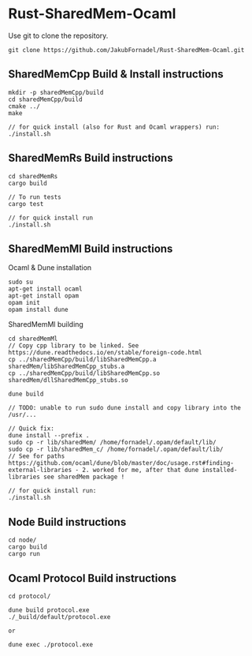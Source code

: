 # Rust-SharedMem-Ocaml
Use git to clone the repository. 
```Shell 
git clone https://github.com/JakubFornadel/Rust-SharedMem-Ocaml.git 
```

## SharedMemCpp Build & Install instructions
```Shell 
mkdir -p sharedMemCpp/build
cd sharedMemCpp/build
cmake ../
make

// for quick install (also for Rust and Ocaml wrappers) run:
./install.sh
```

## SharedMemRs Build instructions
```Shell 
cd sharedMemRs
cargo build

// To run tests
cargo test

// for quick install run
./install.sh
```

## SharedMemMl Build instructions 
Ocaml & Dune installation
```Shell 
sudo su
apt-get install ocaml
apt-get install opam
opam init
opam install dune 
```

SharedMemMl building
```Shell 
cd sharedMemMl
// Copy cpp library to be linked. See https://dune.readthedocs.io/en/stable/foreign-code.html  
cp ../sharedMemCpp/build/libSharedMemCpp.a sharedMem/libSharedMemCpp_stubs.a  
cp ../sharedMemCpp/build/libSharedMemCpp.so sharedMem/dllSharedMemCpp_stubs.so

dune build

// TODO: unable to run sudo dune install and copy library into the /usr/...

// Quick fix:
dune install --prefix .
sudo cp -r lib/sharedMem/ /home/fornadel/.opam/default/lib/
sudo cp -r lib/sharedMem_c/ /home/fornadel/.opam/default/lib/
// See for paths https://github.com/ocaml/dune/blob/master/doc/usage.rst#finding-external-libraries - 2. worked for me, after that dune installed-libraries see sharedMem package !

// for quick install run:
./install.sh
```

## Node Build instructions
```Shell 
cd node/
cargo build
cargo run
```

## Ocaml Protocol Build instructions
```Shell 
cd protocol/

dune build protocol.exe
./_build/default/protocol.exe

or

dune exec ./protocol.exe
```



